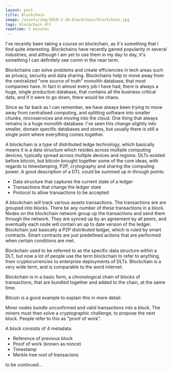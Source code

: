 ```yaml
---
layout: post
title: Blockchain
image: /assets/img/2018-2-16-blockchain/blockchain.jpg
tags: blockchain dlt
readtime: 5 minutes
---
```


I've recently been taking a course on blockchain, as it's something that I find quite interesting. Blockchains have recently gained popularity in several industries, and although I am yet to use them in my day to day, it's something I can definitely see comin in the near term.


Blockchains can solve problems and create efficiencies in tech areas such as privacy, security and data sharing. Blockchains help to move away from the centralized "one source of truth" monolith database, that most companies have. In fact in almost every job I have had, there is always a huge, single production database, that contains all the business critical data, and if it were to go down, there would be chaos.


Since as far back as I can remember, we have always been trying to move away from centralised computing, and splitting software into smaller chunks, microservices and moving into the cloud. One thing that always remains is a huge monolith database. I've seen this change slightly into smaller, domain specific databases and stores, but usually there is still a single point where everything comes together.


A blockchain is a type of distributed ledge technology, which basically means it is a data structure which resides across multiple computing devices, typically spread across multiple devices and regions. DLTs existed before bitcoin, but bitcoin brought together some of the core ideas, with regards to timestamping, P2P, crytography and sharing the computing power. A good description of a DTL could be summed up in through points:

- Data structure that captures the current state of a ledger
- Transactions that change the ledger state
- Protocol to allow transactions to be accepted



<amp-img class="center" src="/assets/img/2018-2-16-blockchain/p2p.jpg"
  width="264"
  height="195">
</amp-img>


A blockchain will track various assets transactions. The transactions are are grouped into blocks. There be any number of these transactions in a block. Nodes on the blockchain network group up the transactions and send them through the network. They are synced up by an agreement by all peers, and eventually each node will contain an up to date version of the ledger. Blockchain just basically a P2P distributed ledger, which is ruled by smart contracts. Smart contracts are just predefined actions that are performed when certain conditions are met.

Blockchain used to be referred to as the specific data structure within a DLT, but now a lot of people use the term blockchain to refer to anything, from cryptocurrencies to enterprise deployments of DLTs. Blockchain is a very wide term, and is comparable to the word internet.

Blockchain is in a basic form, a chronological chain of blocks of transactions, that are bundled together and added to the chain, at the same time.

Bitcoin is a good example to explain this in more detail:

<amp-img src="/assets/img/2018-2-16-blockchain/bitcoin.jpg"
  width="400"
  height="200">
</amp-img>


Miner nodes bundle unconfirmed and valid transactions into a block. The miners must then solve a cryptographic challenge, to propose the next block. People refer to this as "proof of work".


A block consists of 4 metadata.

- Reference of previous block
- Proof of work (known as nonce)
- Timestamp
- Merkle tree root of transacions


to be continued...